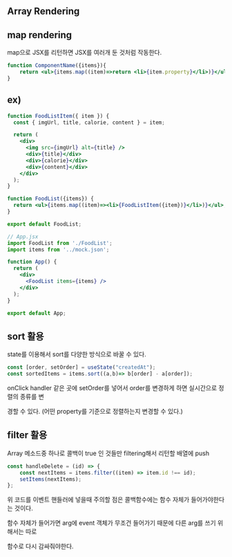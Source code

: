 ## Array Rendering

## map rendering

map으로 JSX를 리턴하면 JSX를 여러개 둔 것처럼 작동한다.

```jsx
function ComponentName({items}){
	return <ul>{items.map((item)=>return <li>{item.property}</li>)}</ul>
}
```


## ex)
```jsx
function FoodListItem({ item }) {
  const { imgUrl, title, calorie, content } = item;

  return (
    <div>
      <img src={imgUrl} alt={title} />
      <div>{title}</div>
      <div>{calorie}</div>
      <div>{content}</div>
    </div>
  );
}

function FoodList({items}) {
  return <ul>{items.map((item)=><li>{FoodListItem({item})}</li>)}</ul>;
}

export default FoodList;

// App.jsx
import FoodList from './FoodList';
import items from '../mock.json';

function App() {
  return (
    <div>
      <FoodList items={items} />
    </div>
  );
}

export default App;
```

## sort 활용

state를 이용해서 sort를 다양한 방식으로 바꿀 수 있다.

```jsx
const [order, setOrder] = useState("createdAt");
const sortedItems = items.sort((a,b)=> b[order] - a[order]);
```

onClick handler 같은 곳에 setOrder를 넣어서 order를 변경하게 하면 실시간으로 정렬의 종류를 변

경할 수 있다. (어떤 property를 기준으로 정렬하는지 변경할 수 있다.)

## filter 활용

Array 메소드중 하나로 콜백이 true 인 것들만 filtering해서 리턴할 배열에 push

```jsx
const handleDelete = (id) => {
	const nextItems = items.filter((item) => item.id !== id);
	setItems(nextItems);
};
```

위 코드를 이벤트 핸들러에 넣을때 주의할 점은 콜백함수에는 함수 자체가 들어가야한다는 것이다.

함수 자체가 들어가면 arg에 event  객체가 무조건 들어가기 때문에 다른 arg를 쓰기 위해서는 따로 

함수로 다시 감싸줘야한다.